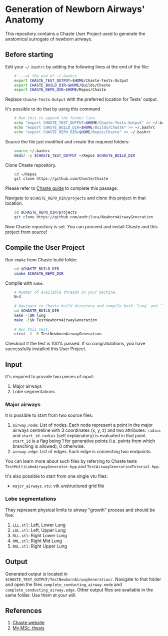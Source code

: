 # Generation of Newborn Airways' Anatomy

This repository contains a Chaste User Project used to generate the
anatomical surrogate of newborn airways.

## Before starting

Edit your `~/.bashrc` by adding the following lines at the end of the
file:

```bash
	# ...at the end of ~/.bashrc
	export CHASTE_TEST_OUTPUT=$HOME/Chaste-Tests-Output
	export CHASTE_BUILD_DIR=$HOME/Builds/Chaste
	export CHASTE_REPO_DIR=$HOME/Repos/Chaste
```

Replace `Chaste-Tests-Output` with the preferred location for Tests'
output.

It's possible to do that by using this command

```bash
	# Run this to append the former line.
	echo "export CHASTE_TEST_OUTPUT=$HOME/Chaste-Tests-Output" >> ~/.bashrc
	echo "export CHASTE_BUILD_DIR=$HOME/Builds/Chaste" >> ~/.bashrc
	echo "export CHASTE_REPO_DIR=$HOME/Repos/Chaste" >> ~/.bashrc
```

Source the file just modified and create the required folders:

```bash
	source ~/.bashrc
	mkdir -p $CHASTE_TEST_OUTPUT ~/Repos $CHASTE_BUILD_DIR
```

Clone Chaste repository.

```bash
	cd ~/Repos
	git clone https://github.com/Chaste/Chaste
```

Please refer to [Chaste
guide](https://chaste.github.io/docs/installguides/) to complete this
passage.

Navigate to `$CHASTE_REPO_DIR/projects` and clone this project in that
location.

```bash
	cd $CHASTE_REPO_DIR/projects
	git clone https://github.com/andriluca/NewbornAirwayGeneration
```

Now Chaste repository is set. You can proceed and install Chaste and
this project from source!


## Compile the User Project

Run `cmake` from Chaste build folder.

```bash
	cd $CHASTE_BUILD_DIR
	cmake $CHASTE_REPO_DIR
```

Compile with `make`.

```bash
	# Number of available threads on your machine.
	N=4
	
	# Navigate to Chaste build directory and compile both `lung` and `TestNewbornAirwayGeneration` target.
	cd $CHASTE_BUILD_DIR
	make -j$N lung
	make -j$N TestNewbornAirwayGeneration
	
	# Run this test.
	ctest -V -R TestNewbornAirwayGeneration
```

Checkout if the test is 100% passed.  If so congratulations, you have
successfully installed this User Project.

## Input

It's required to provide two pieces of input:
1. Major airways
2. Lobe segmentations

### Major airways

It is possible to start from two source files:
1. `airway.node`: List of nodes.  Each node represent a point in the
   major airways centreline with 3 coordinates (x, y, z) and two
   attributes: `radius` and `start_id`.  `radius` (self explainatory)
   is evaluated in that point.  `start_id` is a flag being 1 for
   generative points (i.e. points from which branching is allowed), 0
   otherwise.
2. `airway.edge`: List of edges.  Each edge is connecting two
   endpoints.

You can learn more about such files by referring to Chaste tests
`TestMultiLobeAirwayGenerator.hpp` and
`TestAirwayGenerationTutorial.hpp`.

It's also possible to start from one single vtu files:
- `major_airways.vtu`: vtk unstructured grid file

### Lobe segmentations

They represent physical limits to airway "growth" process and should
be five:
1. `LLL.stl`: Left, Lower Lung
1. `LUL.stl`: Left, Upper Lung
1. `RLL.stl`: Right Lower Lung
1. `RML.stl`: Right Mid Lung
1. `RUL.stl`: Right Upper Lung

## Output

Generated output is located in
`$CHASTE_TEST_OUTPUT/TestNewbornAirwayGeneration/`.  Navigate to that
folder and open the files `complete_conducting_airway.node` and
`complete_conducting_airway.edge`.  Other output files are available
in the same folder.  Use them at your will.

## References

1. [Chaste website](https://chaste.github.io/)
2. [My MSc. thesis](https://github.com/andriluca/Thesis/)
